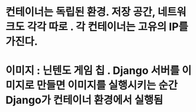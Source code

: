 # 컨테이너는 독립된 환경. 저장 공간, 네트워크도 각각 따로 . 각 컨테이너는 고유의 IP를 가진다.

# 이미지 : 닌텐도 게임 칩 . Django 서버를 이미지로 만들면 이미지를 실행시키는 순간 Django가 컨테이너 환경에서 실행됨

